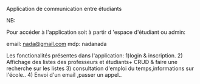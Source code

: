 Application de communication entre étudiants

NB:

Pour accéder à l'application soit à partir d 'espace d'étudiant ou admin:

email: nada@gmail.com
mdp: nadanada

Les fonctionalités présentes dans l'application:
1)login & inscription.
2) Affichage des listes des professeurs et étudiants+ CRUD  & faire une recherche sur les listes
3) consultation d'emploi du temps,informations sur l'école..
4) Envoi d'un email ,passer un appel..
